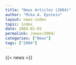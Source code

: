 ```yaml
---
title: "News Articles (2004)"
author: "Mika A. Epstein"
layout: news-index
topic: index
date: 2004-01-01
permalink: /news/2004/
categories: ["News"]
tags: ["2004"]
---
```


{{< news >}}
